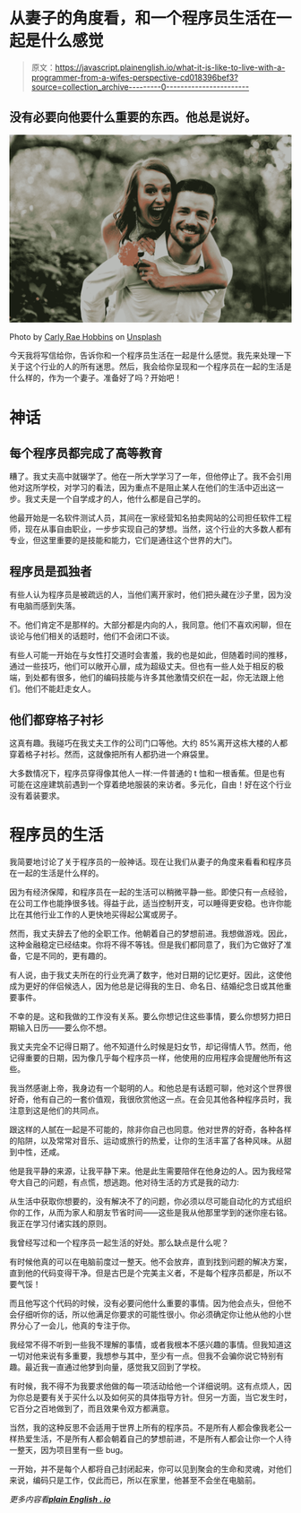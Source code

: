 # 从妻子的角度看，和一个程序员生活在一起是什么感觉

> 原文：<https://javascript.plainenglish.io/what-it-is-like-to-live-with-a-programmer-from-a-wifes-perspective-cd018396bef3?source=collection_archive---------0----------------------->

## 没有必要向他要什么重要的东西。他总是说好。

![](img/7d37803c08fb735a6b9be881e77bdc2f.png)

Photo by [Carly Rae Hobbins](https://unsplash.com/@carlyrae?utm_source=medium&utm_medium=referral) on [Unsplash](https://unsplash.com?utm_source=medium&utm_medium=referral)

今天我将写信给你，告诉你和一个程序员生活在一起是什么感觉。我先来处理一下关于这个行业的人的所有迷思。然后，我会给你呈现和一个程序员在一起的生活是什么样的，作为一个妻子。准备好了吗？开始吧！

# 神话

## **每个程序员都完成了高等教育**

糟了。我丈夫高中就辍学了。他在一所大学学习了一年，但他停止了。我不会引用他对这所学校，对学习的看法，因为重点不是阻止某人在他们的生活中迈出这一步。我丈夫是一个自学成才的人，他什么都是自己学的。

他最开始是一名软件测试人员，其间在一家经营知名拍卖网站的公司担任软件工程师，现在从事自由职业，一步步实现自己的梦想。当然，这个行业的大多数人都有专业，但这里重要的是技能和能力，它们是通往这个世界的大门。

## **程序员是孤独者**

有些人认为程序员是被疏远的人，当他们离开家时，他们把头藏在沙子里，因为没有电脑而感到失落。

不。他们肯定不是那样的。大部分都是内向的人，我同意。他们不喜欢闲聊，但在谈论与他们相关的话题时，他们不会闭口不谈。

有些人可能一开始在与女性打交道时会害羞，我的也是如此，但随着时间的推移，通过一些技巧，他们可以敞开心扉，成为超级丈夫。但也有一些人处于相反的极端，到处都有很多，他们的编码技能与许多其他激情交织在一起，你无法跟上他们。他们不能赶走女人。

## **他们都穿格子衬衫**

这真有趣。我碰巧在我丈夫工作的公司门口等他。大约 85%离开这栋大楼的人都穿着格子衬衫。然而，这就像把所有人都扔进一个麻袋里。

大多数情况下，程序员穿得像其他人一样:一件普通的 t 恤和一根香蕉。但是也有可能在这座建筑前遇到一个穿着绝地服装的来访者。多元化，自由！好在这个行业没有着装要求。

# 程序员的生活

我简要地讨论了关于程序员的一般神话。现在让我们从妻子的角度来看看和程序员在一起的生活是什么样的。

因为有经济保障，和程序员在一起的生活可以稍微平静一些。即使只有一点经验，在公司工作也能挣很多钱。得益于此，适当控制开支，可以睡得更安稳。也许你能比在其他行业工作的人更快地买得起公寓或房子。

然而，我丈夫辞去了他的全职工作。他朝着自己的梦想前进。我想做游戏。因此，这种金融稳定已经结束。你将不得不等钱。但是我们都同意了，我们为它做好了准备，它是不同的，更有趣的。

有人说，由于我丈夫所在的行业充满了数字，他对日期的记忆更好。因此，这使他成为更好的伴侣候选人，因为他总是记得我的生日、命名日、结婚纪念日或其他重要事件。

不幸的是。这和我做的工作没有关系。要么你想记住这些事情，要么你想努力把日期输入日历——要么你不想。

我丈夫完全不记得日期了。他不知道什么时候是妇女节，却记得情人节。然而，他记得重要的日期，因为像几乎每个程序员一样，他使用的应用程序会提醒他所有这些。

我当然感谢上帝，我身边有一个聪明的人。和他总是有话题可聊，他对这个世界很好奇，他有自己的一套价值观，我很欣赏他这一点。在会见其他各种程序员时，我注意到这是他们的共同点。

跟这样的人腻在一起是不可能的，除非你自己也同意。他对世界的好奇，各种各样的陷阱，以及常常对音乐、运动或旅行的热爱，让你的生活丰富了各种风味。从甜到中性，还咸。

他是我平静的来源，让我平静下来。他是此生需要陪伴在他身边的人。因为我经常夸大自己的问题，有点慌，想逃跑。他对待生活的方式是我的动力:

从生活中获取你想要的，没有解决不了的问题，你必须以尽可能自动化的方式组织你的工作，从而为家人和朋友节省时间——这些是我从他那里学到的迷你座右铭。我正在学习付诸实践的原则。

我曾经写过和一个程序员一起生活的好处。那么缺点是什么呢？

有时候他真的可以在电脑前度过一整天。他不会放弃，直到找到问题的解决方案，直到他的代码变得干净。但是古巴是个完美主义者，不是每个程序员都是，所以不要气馁！

而且他写这个代码的时候，没有必要问他什么重要的事情。因为他会点头，但他不会仔细听你的话，所以他满足你要求的可能性很小。你必须确定你让他从他的小世界分心了一会儿，他真的专注于你。

我经常不得不听到一些我不理解的事情，或者我根本不感兴趣的事情。但我知道这一切对他来说有多重要，我想参与其中，至少有一点。但我不会骗你说它特别有趣。最近我一直通过他梦到向量，感觉我又回到了学校。

有时候，我不得不为我要求他做的每一项活动给他一个详细说明。这有点烦人，因为你总是要有关于买什么以及如何买的具体指导方针。但另一方面，当它发生时，它百分之百地做到了，而且效果令双方都满意。

当然，我的这种反思不会适用于世界上所有的程序员。不是所有人都会像我老公一样热爱生活，不是所有人都会朝着自己的梦想前进，不是所有人都会让你一个人待一整天，因为项目里有一些 bug。

一开始，并不是每个人都将自己封闭起来，你可以见到聚会的生命和灵魂，对他们来说，编码只是工作，仅此而已，所以在家里，他甚至不会坐在电脑前。

*更多内容看*[***plain English . io***](http://plainenglish.io/)